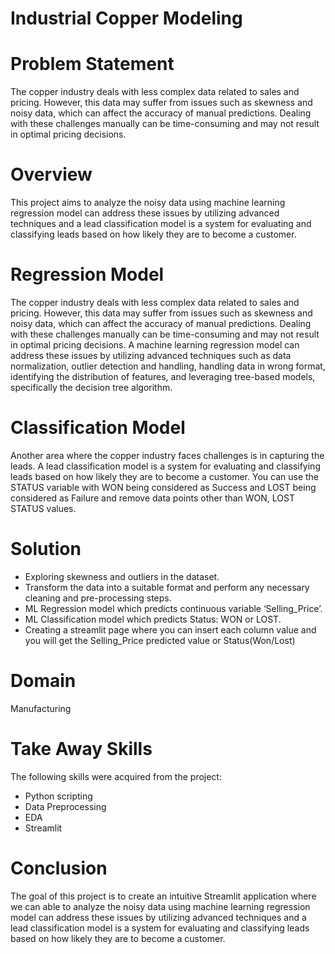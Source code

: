 # Industrial Copper Modeling

# Problem Statement
The copper industry deals with less complex data related to sales and pricing. However, this data may suffer from issues such as skewness and noisy data, which can affect the accuracy of manual predictions. Dealing with these challenges manually can be time-consuming and may not result in optimal pricing decisions.
# Overview
This project aims to analyze the noisy data using  machine learning regression model can address these issues by utilizing advanced techniques and  a lead classification model is a system for evaluating and classifying leads based on how likely they are to become a customer.
# Regression Model 
The copper industry deals with less complex data related to sales and pricing. However, this data may suffer from issues such as skewness and noisy data, which can affect the accuracy of manual predictions. Dealing with these challenges manually can be time-consuming and may not result in optimal pricing decisions. A machine learning regression model can address these issues by utilizing advanced techniques such as data normalization, outlier detection and handling, handling data in wrong format, identifying the distribution of features, and leveraging tree-based models, specifically the decision tree algorithm.
# Classification Model
Another area where the copper industry faces challenges is in capturing the leads. A lead classification model is a system for evaluating and classifying leads based on how likely they are to become a customer. You can use the STATUS variable with WON being considered as Success and LOST being considered as Failure and remove data points other than WON, LOST STATUS values.
# Solution
- Exploring skewness and outliers in the dataset.
- Transform the data into a suitable format and perform any necessary cleaning and pre-processing steps.
- ML Regression model which predicts continuous variable ‘Selling_Price’.
- ML Classification model which predicts Status: WON or LOST.
- Creating a streamlit page where you can insert each column value and you will get the Selling_Price predicted value or Status(Won/Lost)

# Domain
Manufacturing

# Take Away Skills
The following skills were acquired from the project:
- Python scripting
- Data Preprocessing
- EDA
- Streamlit
# Conclusion
The goal of this project is to create an intuitive Streamlit application where we can able to analyze the noisy data using  machine learning regression model can address these issues by utilizing advanced techniques and  a lead classification model is a system for evaluating and classifying leads based on how likely they are to become a customer.



